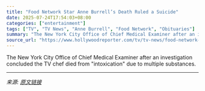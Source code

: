 ```yaml
---
title: "Food Network Star Anne Burrell’s Death Ruled a Suicide"
date: 2025-07-24T17:54:03+08:00
categories: ["entertainment"]
tags: ["TV", "TV News", "Anne Burrell", "Food Network", "Obituaries"]
summary: "The New York City Office of Chief Medical Examiner after an investigation concluded the TV chef died from \"intoxication\" due to multiple substances."
source_url: "https://www.hollywoodreporter.com/tv/tv-news/food-network-star-anne-burrell-cause-death-suicide-1236328265/"
---
```


The New York City Office of Chief Medical Examiner after an investigation concluded the TV chef died from "intoxication" due to multiple substances.

---

*来源: [原文链接](https://www.hollywoodreporter.com/tv/tv-news/food-network-star-anne-burrell-cause-death-suicide-1236328265/)*
